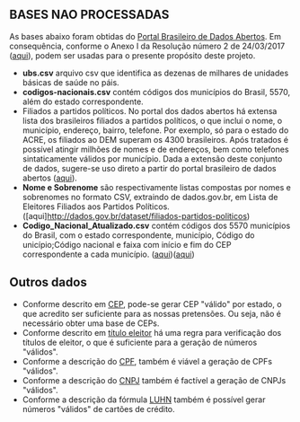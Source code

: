 ## BASES NAO PROCESSADAS
As bases abaixo foram obtidas do [Portal Brasileiro de Dados Abertos](http://dados.gov.br/). Em consequência, conforme o Anexo I da Resolução número 2 de 24/03/2017 ([aqui](http://wiki.dados.gov.br/GetFile.aspx?File=%2fComiteGestor%2fResolu%C3%A7%C3%B5es%2fresolucao-cginda-2-24-3-2017%2cpdf.pdf)), podem ser usadas para o presente propósito deste projeto. 

- **ubs.csv** arquivo csv que identifica as dezenas de milhares de unidades básicas de saúde no páis.
- **codigos-nacionais.csv** contém códigos dos municípios do Brasil, 5570, além do estado correspondente.
- Filiados a partidos políticos. No portal dos dados abertos há extensa lista dos brasileiros filiados a partidos políticos, o que inclui o nome, o município, endereço, bairro, telefone. Por exemplo, só para o estado do ACRE, os filiados ao DEM superam os 4300 brasileiros. Após tratados é possível atingir milhões de nomes e de endereços, bem como telefones sintaticamente válidos por município. Dada a extensão deste conjunto de dados, sugere-se uso direto a partir do portal brasileiro de dados abertos ([aqui](http://dados.gov.br/dataset/filiados-partidos-politicos)).
- **Nome e Sobrenome** são respectivamente listas compostas por nomes e sobrenomes no formato CSV, extraindo de dados.gov.br, em Lista de Eleitores Filiados aos Partidos Políticos.([aqui]http://dados.gov.br/dataset/filiados-partidos-politicos)
- **Codigo_Nacional_Atualizado.csv** contém códigos dos 5570 municípios do Brasil, com o estado correspondente, município, Código do unicípio;Código nacional e faixa com início e fim do CEP correspondente a cada município. ([aqui](https://pt.wikipedia.org/wiki/C%C3%B3digo_de_Endere%C3%A7amento_Postal))([aqui](https://www.mbi.com.br/mbi/biblioteca/utilidades/dddcepsp/))

## Outros dados
- Conforme descrito em [CEP](https://pt.wikipedia.org/wiki/C%C3%B3digo_de_Endere%C3%A7amento_Postal), pode-se gerar CEP "válido" por estado, o que acredito ser suficiente para as nossas pretensões. Ou seja, não é necessário obter uma base de CEPs. 
- Conforme descrito em [título eleitor](https://pt.wikipedia.org/wiki/T%C3%ADtulo_eleitoral) há uma regra para verificação dos títulos de eleitor, o que é suficiente para a geração de números "válidos".
- Conforme a descrição do [CPF](https://pt.wikipedia.org/wiki/Cadastro_de_pessoas_f%C3%ADsicas), também é viável a geração de CPFs "válidos".
- Conforme a descrição do [CNPJ](https://pt.wikipedia.org/wiki/Cadastro_Nacional_da_Pessoa_Jur%C3%ADdica) também é factível a geração de CNPJs "válidos".
- Conforme a descrição da fórmula [LUHN](https://en.wikipedia.org/wiki/Luhn_algorithm) também é possível gerar números "válidos" de cartões de crédito.
